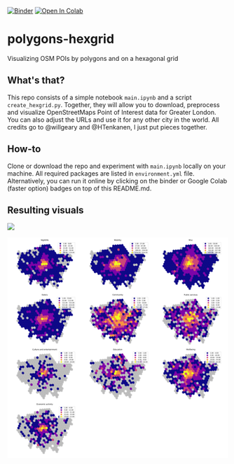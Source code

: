 [![Binder](https://mybinder.org/badge_logo.svg)](https://mybinder.org/v2/gh/mikhailsirenko/polygons-hexgrid/master?filepath=main.ipynb)
[![Open In Colab](https://colab.research.google.com/assets/colab-badge.svg)](https://colab.research.google.com/github/mikhailsirenko/polygons-hexgrid/blob/master/main.ipynb)

# polygons-hexgrid
Visualizing OSM POIs by polygons and on a hexagonal grid

## What's that?
This repo consists of a simple notebook ```main.ipynb``` and a script ```create_hexgrid.py```. Together, they will allow you to download, preprocess and visualize OpenStreetMaps Point of Interest data for Greater London. You can also adjust the URLs and use it for any other city in the world. All credits go to @willgeary and @HTenkanen, I just put pieces together. 

## How-to
Clone or download the repo and experiment with ```main.ipynb``` locally on your machine. All required packages are listed in ```environment.yml``` file. Alternatively, you can run it online by clicking on the binder or Google Colab (faster option) badges on top of this README.md.

## Resulting visuals
![](https://github.com/mikhailsirenko/polygons-hexgrid/blob/master/choropleth-polygon.png)

![](https://github.com/mikhailsirenko/polygons-hexgrid/blob/master/choropleth-hexgrid.png)
